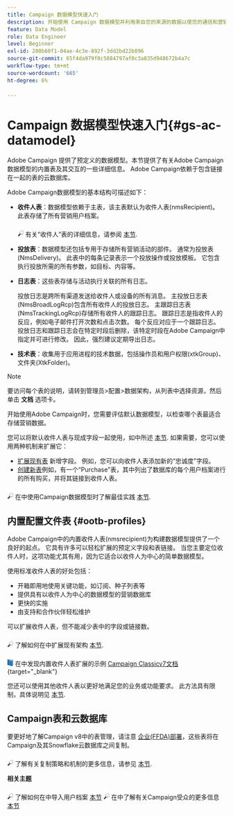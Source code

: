 ```yaml
---
title: Campaign 数据模型快速入门
description: 开始使用 Campaign 数据模型并利用来自您的来源的数据以使您的通信和营销输出受益。
feature: Data Model
role: Data Engineer
level: Beginner
exl-id: 200b60f1-04ae-4c3e-892f-3dd2bd22b896
source-git-commit: 65f4da979f0c5884797af0c3a835d948672b4a7c
workflow-type: tm+mt
source-wordcount: '665'
ht-degree: 6%

---
```


# Campaign 数据模型快速入门{#gs-ac-datamodel}

Adobe Campaign 提供了预定义的数据模型。本节提供了有关Adobe Campaign数据模型的内置表及其交互的一些详细信息。 Adobe Campaign依赖于包含链接在一起的表的云数据库。

Adobe Campaign数据模型的基本结构可描述如下：

* **收件人表**：数据模型依赖于主表，该主表默认为收件人表(nmsRecipient)。 此表存储了所有营销用户档案。

  ![](../assets/do-not-localize/glass.png) 有关“收件人”表的详细信息，请参阅 [本节](#ootb-profiles).

* **投放表**：数据模型还包括专用于存储所有营销活动的部件。 通常为投放表(NmsDelivery)。 此表中的每条记录表示一个投放操作或投放模板。 它包含执行投放所需的所有参数，如目标、内容等。

* **日志表**：这些表存储与活动执行关联的所有日志。

  投放日志是跨所有渠道发送给收件人或设备的所有消息。 主投放日志表(NmsBroadLogRcp)包含所有收件人的投放日志。
主跟踪日志表(NmsTrackingLogRcp)存储所有收件人的跟踪日志。 跟踪日志是指收件人的反应，例如电子邮件打开次数和点击次数。 每个反应对应于一个跟踪日志。
投放日志和跟踪日志会在特定时段后删除，该特定时段在Adobe Campaign中指定并可进行修改。 因此，强烈建议定期导出日志。

* **技术表**：收集用于应用进程的技术数据，包括操作员和用户权限(xtkGroup)、文件夹(XtkFolder)。

>[!NOTE]
>
>要访问每个表的说明，请转到管理员>配置>数据架构，从列表中选择资源，然后单击 **文档** 选项卡。

开始使用Adobe Campaign时，您需要评估默认数据模型，以检查哪个表最适合存储营销数据。

您可以将默认收件人表与现成字段一起使用，如中所述 [本节](#ootb-profiles). 如果需要，您可以使用两种机制来扩展它：

* [扩展现有表](extend-schema.md) 新增字段。 例如，您可以向收件人表添加新的“忠诚度”字段。
* [创建新表](create-schema.md)例如，有一个“Purchase”表，其中列出了数据库的每个用户档案进行的所有购买，并将其链接到收件人表。

![](../assets/do-not-localize/glass.png) 在中使用Campaign数据模型时了解最佳实践 [本节](datamodel-best-practices.md).

## 内置配置文件表 {#ootb-profiles}

Adobe Campaign中的内置收件人表(nmsrecipient)为构建数据模型提供了一个良好的起点。 它具有许多可以轻松扩展的预定义字段和表链接。 当您主要定位收件人时，这项功能尤其有用，因为它适合以收件人为中心的简单数据模型。

使用标准收件人表的好处包括：

* 开箱即用地使用关键功能，如订阅、种子列表等
* 提供具有以收件人为中心的数据模型的营销数据库
* 更快的实施
* 由支持和合作伙伴轻松维护

可以扩展收件人表，但不能减少表中的字段或链接数。

![](../assets/do-not-localize/glass.png) 了解如何在中扩展现有架构 [本节](extend-schema.md).

![](../assets/do-not-localize/book.png) 在中发现内置收件人表扩展的示例 [Campaign Classicv7文档](https://experienceleague.adobe.com/docs/campaign-classic/using/configuring-campaign-classic/editing-schemas/examples-of-schemas-edition.html#extending-a-table){target="_blank"}

您还可以使用其他收件人表以更好地满足您的业务或功能要求。 此方法具有限制，具体说明见 [本节](custom-recipient.md).

## Campaign表和云数据库

要更好地了解Campaign v8中的表管理，请注意 [企业(FFDA)部署](../architecture/enterprise-deployment.md)，这些表将在Campaign及其Snowflake云数据库之间复制。

![](../assets/do-not-localize/glass.png) 了解有关复制策略和机制的更多信息，请参见 [本节](../architecture/replication.md).

**相关主题**

![](../assets/do-not-localize/glass.png) 了解如何在中导入用户档案 [本节](../start/import.md)
![](../assets/do-not-localize/glass.png) 在中了解有关Campaign受众的更多信息 [本节](../start/audiences.md)
